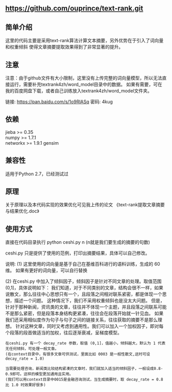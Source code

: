 ## https://github.com/ouprince/text-rank.git
## 简单介绍
这里的代码主要是采用text-rank算法计算文本摘要，另外优势在于引入了词向量和权重倾斜
使得文章摘要提取效果得到了非常显著的提升。

## 注意
注意：由于github文件有大小限制，这里没有上传完整的词向量模型，所以无法直接运行，需要补充textrank4zh/word_model目录中的数据。
如果有需要，可在我的百度网盘下载，或者自己训练放入textrank4zh/word_model文件夹。

链接: https://pan.baidu.com/s/1o9RlASq 密码: 4kug

## 依赖
jieba >= 0.35  
numpy >= 1.7.1  
networkx >= 1.9.1
gensim

## 兼容性
适用于Python 2.7，已经测试过

## 原理

关于原理以及本代码实现的效果优化可见我上传的论文 《text-rank提取文章摘要与结果优化.doc》

## 使用方式
直接在代码目录执行 python ceshi.py n (n就是我们要生成的摘要的句数)

ceshi.py 只是提供了使用的范例，打印出摘要结果，具体可以自己修改。

说明:
(1) 这里使用的词向量是基于自己在基维百科进行的语料训练，生成的 60 维。
    如果有更好的词向量，可以自行替换
    
(2) 在ceshi.py 中加入了倾斜因子，倾斜因子是针对不同文章的处理。取值范围 (0,1]，具体说明如下：
	我们知道，对于不同类别的文章，结构会很不一样，如果说散文，那么往往中心思想只有一个，且段落之间相对联系紧密，都是体现一个思想，描述一个问题。
	这种情况下，我们不采用权重倾斜也是没太大问题。
    但是，针对于那种新闻，资讯类的文章，往往并不体现一个主题，并且段落之间联系可能不是那么紧密，但是段落本身结构更紧凑，往往会在段落开始就一针见血。
    如果我们还采用相似度作为句子与句子之间的链接关系，往往获取的摘要不是那么理想。
    针对这种文章，同时又考虑到通用性。我们可以加入一个加权因子，即对每个段落的段首做适当的加权，往后逐渐衰减，呈梯度模型。
    
    在ceshi.py 有一个 decay_rate 参数，取值 (0,1]，值越小，倾斜越大，默认为 1 代表无任何倾斜，可处理一般文章。
    (在context目录中，有很多文章可供测试，里面比如 0003 是一般性散文,这时可设decay_rate = 1.0)
    
    当需要处理咨询，新闻类比较结构紧凑的文章时，我们就加入适当的倾斜因子，一般设成0.8-0.9即可。这样的模型更加通用且实用。
	(我们可以用context目录中0015是金融咨询测试，当生成摘要时，取 decay_rate = 0.8 比 1.0 时效果好很多)



